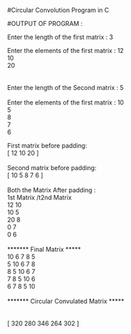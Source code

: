 #Circular Convolution Program in C

#OUTPUT OF PROGRAM :


Enter the length of the first matrix : 3

Enter the elements of the first matrix : 12<br>
10<br>
20<br>
<br>
<br>
Enter the length of the Second matrix : 5<br>
<br>
Enter the elements of the first matrix : 10<br>
5<br>
8<br>
7<br>
6<br>

 First matrix before padding:<br>
[ 12    10      20      ]<br>
<br>
 Second matrix before padding:<br>
[ 10    5       8       7       6       ]<br>
<br>
 Both the Matrix After padding :<br>
        1st Matrix       /t2nd Matrix<br>
             12              10<br>
             10              5<br>
             20              8<br>
             0               7<br>
             0               6<br>
<br>
 ******* Final Matrix *****<br>
        10      6       7       8       5<br>
        5       10      6       7       8<br>
        8       5       10      6       7<br>
        7       8       5       10      6<br>
        6       7       8       5       10<br>
<br>
 ******* Circular Convulated Matrix *****<br><br>
<br>
[ 320   280     346     264     302     ]<br>
